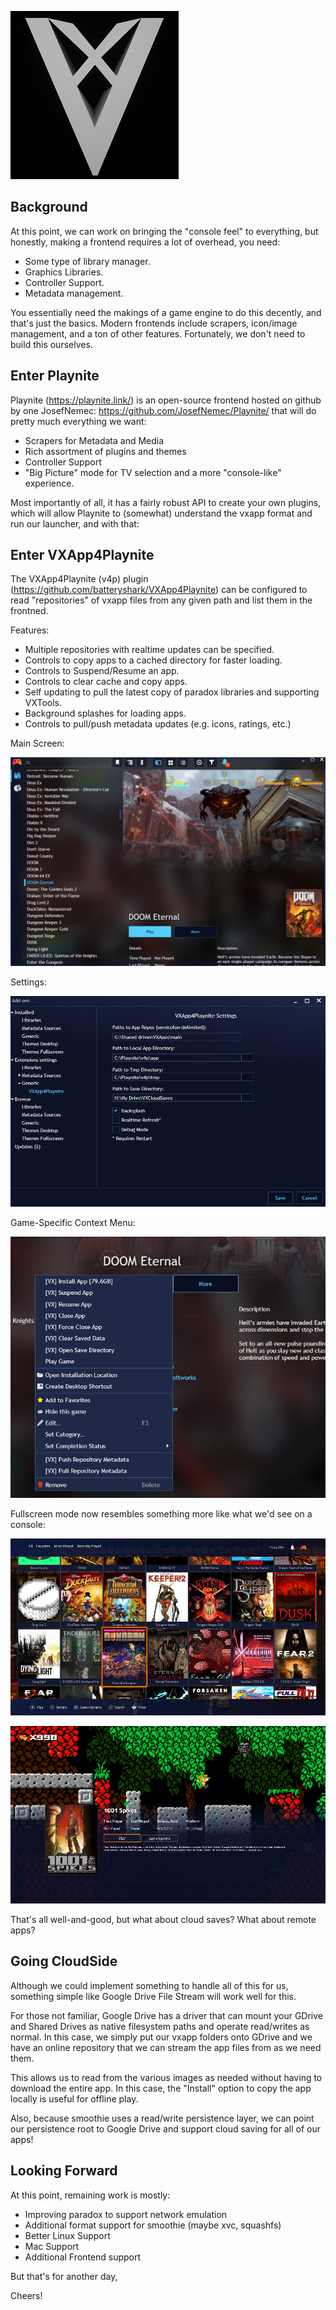 ![vxlogo](assets/20211025/vxicon.png)

## Background

At this point, we can work on bringing the "console feel" to everything, but honestly, making a frontend requires a lot of overhead, you need:

- Some type of library manager.
- Graphics Libraries.
- Controller Support.
- Metadata management.

You essentially need the makings of a game engine to do this decently, and that's just the basics. Modern frontends include scrapers, icon/image management, and a ton of other features. Fortunately, we don't need to build this ourselves.

## Enter Playnite

Playnite (https://playnite.link/) is an open-source frontend hosted on github by one JosefNemec: https://github.com/JosefNemec/Playnite/ that will do pretty much everything we want:

- Scrapers for Metadata and Media
- Rich assortment of plugins and themes
- Controller Support
- "Big Picture" mode for TV selection and a more "console-like" experience.

Most importantly of all, it has a fairly robust API to create your own plugins, which will allow Playnite to (somewhat) understand the vxapp format and run our launcher, and with that:

## Enter VXApp4Playnite

The VXApp4Playnite (v4p) plugin (https://github.com/batteryshark/VXApp4Playnite) can be configured to read "repositories" of vxapp files from any given path and list them in the frontned.

Features:
- Multiple repositories with realtime updates can be specified.
- Controls to copy apps to a cached directory for faster loading.
- Controls to Suspend/Resume an app.
- Controls to clear cache and copy apps.
- Self updating to pull the latest copy of paradox libraries and supporting VXTools.
- Background splashes for loading apps.
- Controls to pull/push metadata updates (e.g. icons, ratings, etc.)

Main Screen:

![v4p0](assets/20211025/v4p0.png)

Settings:

![v4p1](assets/20211025/v4p1.png)

Game-Specific Context Menu:

![v4p2](assets/20211025/v4p2.png)

Fullscreen mode now resembles something more like what we'd see on a console:

![v4p3](assets/20211025/v4p3.png)

![v4p4](assets/20211025/v4p4.png)

That's all well-and-good, but what about cloud saves? What about remote apps?

## Going CloudSide

Although we could implement something to handle all of this for us, something simple like Google Drive File Stream will work well for this.

For those not familiar, Google Drive has a driver that can mount your GDrive and Shared Drives as native filesystem paths and operate read/writes as normal. In this case, we simply put our vxapp folders onto GDrive and we have an online repository that we can stream the app files from as we need them. 

This allows us to read from the various images as needed without having to download the entire app. In this case, the "Install" option to copy the app locally is useful for offline play.

Also, because smoothie uses a read/write persistence layer, we can point our persistence root to Google Drive and support cloud saving for all of our apps!

## Looking Forward

At this point, remaining work is mostly:
- Improving paradox to support network emulation 
- Additional format support for smoothie (maybe xvc, squashfs)
- Better Linux Support
- Mac Support
- Additional Frontend support

But that's for another day,

Cheers!






